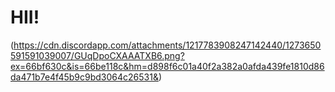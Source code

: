 # HII!
(https://cdn.discordapp.com/attachments/1217783908247142440/1273650591591039007/GUqDpoCXAAATXB6.png?ex=66bf630c&is=66be118c&hm=d898f6c01a40f2a382a0afda439fe1810d86da471b7e4f45b9c9bd3064c26531&)
